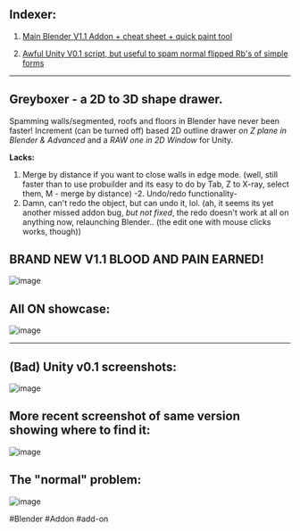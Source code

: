 Indexer:
-
1. [Main Blender V1.1 Addon + cheat sheet + quick paint tool](Greyboxer/Blender)

2. [Awful Unity V0.1 script, but useful to spam normal flipped Rb's of simple forms](Greyboxer/Unity)








                
-----------------------------------------------------------------------------------------------------------------

Greyboxer - a 2D to 3D shape drawer. 
-
Spamming walls/segmented, roofs and floors in Blender have never been faster!
Increment (can be turned off) based 2D outline drawer *on Z plane in Blender & Advanced* and a *RAW one in 2D Window* for Unity.

**Lacks:**
1. Merge by distance if you want to close walls in edge mode. (well, still faster than to use probuilder and its easy to do by Tab, Z to X-ray, select them, M - merge by distance)
-2. Undo/redo functionality-
3. Damn, can't redo the object, but can undo it, lol. (ah, it seems its yet another missed addon bug, _but not fixed_, the redo doesn't work at all on anything now, relaunching Blender.. (the edit one with mouse clicks works, though))

BRAND NEW V1.1 BLOOD AND PAIN EARNED!
-
![image](https://github.com/user-attachments/assets/0b0fbc81-dfde-4367-9007-dc91b547109d)


All ON showcase:
-
![image](https://github.com/user-attachments/assets/046d93fc-2a9c-4614-a013-ca3da6d457c0)

------------------------------------------------------------------------------------------------------------------

(Bad) Unity v0.1 screenshots:
-
![image](https://github.com/user-attachments/assets/dd4ba2c3-4421-4d66-a031-aa04d5dc2d61)

More recent screenshot of same version showing where to find it:
-
![image](https://github.com/user-attachments/assets/d825bb8d-eb41-48eb-908a-199a8ef31fa7)

The "normal" problem:
-
![image](https://github.com/user-attachments/assets/53a15831-030a-4046-a581-f17b9f23eb88)

#Blender #Addon #add-on
